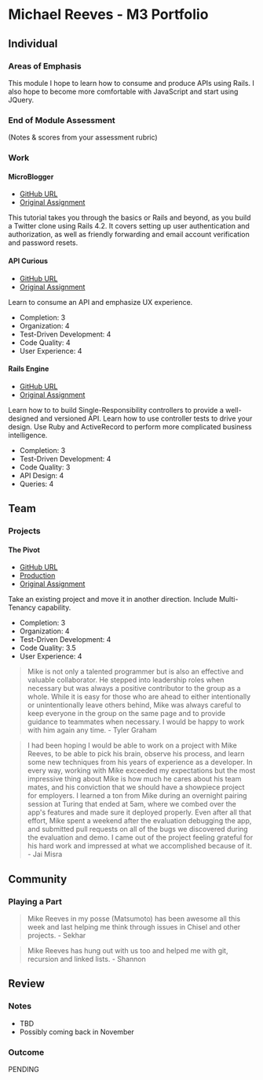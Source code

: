 # Michael Reeves - M3 Portfolio

## Individual

### Areas of Emphasis

This module I hope to learn how to consume and produce APIs using Rails.  I
also hope to become more comfortable with JavaScript and start using
JQuery.

### End of Module Assessment

(Notes & scores from your assessment rubric)

### Work

#### MicroBlogger

* [GitHub URL](https://github.com/michael-reeves/micro_blogger)
* [Original Assignment](https://www.railstutorial.org/book)

This tutorial takes you through the basics or Rails and beyond, as you build
a Twitter clone using Rails 4.2.  It covers setting up user authentication
and authorization, as well as friendly forwarding and email account
verification and password resets.

#### API Curious

* [GitHub URL](https://github.com/michael-reeves/octo_kitty)
* [Original Assignment](https://github.com/turingschool/lesson_plans/blob/master/ruby_03-professional_rails_applications/apicurious.md)

Learn to consume an API and emphasize UX experience.

- Completion: 3
- Organization: 4
- Test-Driven Development: 4
- Code Quality: 4
- User Experience: 4

#### Rails Engine

* [GitHub URL](https://github.com/michael-reeves/rails_engine)
* [Original Assignment](https://github.com/turingschool/curriculum/blob/master/source/projects/rales_engine.markdown)

Learn how to to build Single-Responsibility controllers to provide a
well-designed and versioned API. Learn how to use controller tests to drive your
design. Use Ruby and ActiveRecord to perform more complicated business
intelligence.

- Completion: 3
- Test-Driven Development: 4
- Code Quality: 3
- API Design: 4
- Queries: 4

## Team

### Projects

#### The Pivot

* [GitHub URL](https://github.com/mrjaimisra/the_pivot)
* [Production](http://imagine-take2.herokuapp.com)
* [Original Assignment](https://github.com/turingschool/lesson_plans/blob/master/ruby_03-professional_rails_applications/the_pivot.md)

Take an existing project and move it in another direction.  Include
Multi-Tenancy capability.

- Completion: 3
- Organization: 4
- Test-Driven Development: 4
- Code Quality: 3.5
- User Experience: 4

> Mike is not only a talented programmer but is also an effective and valuable
> collaborator. He stepped into leadership roles when necessary but was always
> a positive contributor to the group as a whole. While it is easy for those
> who are ahead to either intentionally or unintentionally leave others
> behind, Mike was always careful to keep everyone in the group on the same
> page and to provide guidance to teammates when necessary. I would be happy
> to work with him again any time. - Tyler Graham

> I had been hoping I would be able to work on a project with Mike Reeves,
> to be able to pick his brain, observe his process, and learn some new
> techniques from his years of experience as a developer. In every way,
> working with Mike exceeded my expectations but the most impressive thing
> about Mike is how much he cares about his team mates, and his conviction
> that we should have a showpiece project for employers. I learned a ton
> from Mike during an overnight pairing session at Turing that ended at 5am,
> where we combed over the app's features and made sure it deployed properly.
> Even after all that effort, Mike spent a weekend after the evaluation
> debugging the app, and submitted pull requests on all of the bugs we
> discovered during the evaluation and demo. I came out of the project feeling
> grateful for his hard work and impressed at what we accomplished because
> of it. - Jai Misra

## Community

### Playing a Part

> Mike Reeves in my posse (Matsumoto) has been awesome all this week and last helping me think through issues in Chisel and other projects. - Sekhar

> Mike Reeves has hung out with us too and helped me with git, recursion and linked lists. - Shannon

## Review

### Notes

* TBD
* Possibly coming back in November

### Outcome

PENDING
